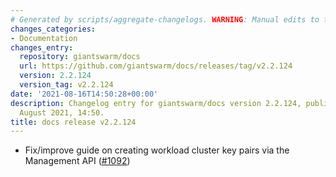 ```yaml
---
# Generated by scripts/aggregate-changelogs. WARNING: Manual edits to this files will be overwritten.
changes_categories:
- Documentation
changes_entry:
  repository: giantswarm/docs
  url: https://github.com/giantswarm/docs/releases/tag/v2.2.124
  version: 2.2.124
  version_tag: v2.2.124
date: '2021-08-16T14:50:28+00:00'
description: Changelog entry for giantswarm/docs version 2.2.124, published on 16
  August 2021, 14:50.
title: docs release v2.2.124
---
```


- Fix/improve guide on creating workload cluster key pairs via the Management API ([#1092](https://github.com/giantswarm/docs/pull/1092))
